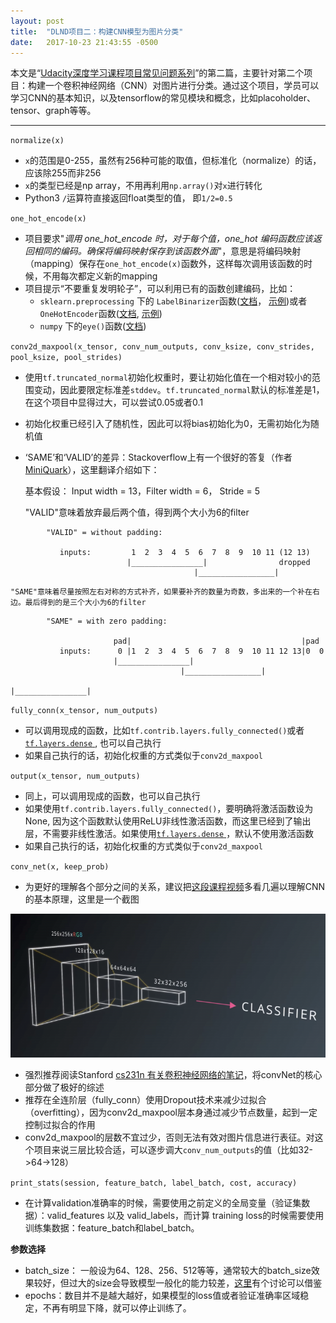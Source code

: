 ```yaml
---
layout: post
title:  "DLND项目二：构建CNN模型为图片分类"
date:   2017-10-23 21:43:55 -0500
---
```

本文是“[Udacity深度学习课程项目常见问题系列](http://leolei.com/udacity-dlnd-faqs/)”的第二篇，主要针对第二个项目：构建一个卷积神经网络（CNN）对图片进行分类。通过这个项目，学员可以学习CNN的基本知识，以及tensorflow的常见模块和概念，比如placoholder、tensor、graph等等。

---

`normalize(x)`
-  `x`的范围是0-255，虽然有256种可能的取值，但标准化（normalize）的话，应该除255而非256
-   `x`的类型已经是np array，不用再利用`np.array()`对`x`进行转化
-   Python3 `/`运算符直接返回float类型的值， 即`1/2=0.5`

`one_hot_encode(x)`

-  项目要求"_调用 one\_hot\_encode 时，对于每个值，one_hot 编码函数应该返回相同的编码。确保将编码映射保存到该函数外面_"，意思是将编码映射（mapping）保存在`one_hot_encode(x)`函数外，这样每次调用该函数的时候，不用每次都定义新的mapping
-   项目提示“不要重复发明轮子”，可以利用已有的函数创建编码，比如：
    *   `sklearn.preprocessing` 下的 `LabelBinarizer`函数([文档](http://scikit-learn.org/stable/modules/generated/sklearn.preprocessing.LabelBinarizer.html)， [示例](http://scikit-learn.org/stable/modules/preprocessing_targets.html#preprocessing-targets))或者`OneHotEncoder`函数([文档](http://scikit-learn.org/stable/modules/generated/sklearn.preprocessing.OneHotEncoder.html), [示例](http://scikit-learn.org/stable/modules/preprocessing.html#preprocessing-categorical-features))
    *   `numpy` 下的`eye()`函数([文档](https://docs.scipy.org/doc/numpy-1.13.0/reference/generated/numpy.eye.html))

`conv2d_maxpool(x_tensor, conv_num_outputs, conv_ksize, conv_strides, pool_ksize, pool_strides)`

-   使用`tf.truncated_normal`初始化权重时，要让初始化值在一个相对较小的范围变动，因此要限定标准差`stddev`。`tf.truncated_normal`默认的标准差是1，在这个项目中显得过大，可以尝试0.05或者0.1
-   初始化权重已经引入了随机性，因此可以将bias初始化为0，无需初始化为随机值
-   ‘SAME’和‘VALID’的差异：Stackoverflow上有一个很好的答复（作者[MiniQuark](https://stackoverflow.com/questions/37674306/what-is-the-difference-between-same-and-valid-padding-in-tf-nn-max-pool-of-t)），这里翻译介绍如下：

    基本假设： Input width = 13，Filter width = 6， Stride = 5

      "VALID"意味着放弃最后两个值，得到两个大小为6的filter
```
        "VALID" = without padding:

           inputs:         1  2  3  4  5  6  7  8  9  10 11 (12 13)
                          |________________|                dropped
                                         |_________________|
```
    "SAME"意味着尽量按照左右对称的方式补齐，如果要补齐的数量为奇数，多出来的一个补在右边。最后得到的是三个大小为6的filter
```
        "SAME" = with zero padding:

                       pad|                                      |pad
           inputs:      0 |1  2  3  4  5  6  7  8  9  10 11 12 13|0  0
                       |________________|
                                      |_________________|
                                                     |________________|
```


`fully_conn(x_tensor, num_outputs)`

-   可以调用现成的函数，比如`tf.contrib.layers.fully_connected()`或者[`tf.layers.dense` ](https://www.tensorflow.org/api_docs/python/tf/layers/dense), 也可以自己执行
-   如果自己执行的话，初始化权重的方式类似于`conv2d_maxpool`

`output(x_tensor, num_outputs)`

-   同上，可以调用现成的函数，也可以自己执行
-   如果使用`tf.contrib.layers.fully_connected()`，要明确将激活函数设为None, 因为这个函数默认使用ReLU非线性激活函数，而这里已经到了输出层，不需要非线性激活。如果使用[`tf.layers.dense` ](https://www.tensorflow.org/api_docs/python/tf/layers/dense)，默认不使用激活函数
-   如果自己执行的话，初始化权重的方式类似于`conv2d_maxpool`

`conv_net(x, keep_prob)`

-   为更好的理解各个部分之间的关系，建议把[这段课程视频](https://www.youtube.com/watch?time_continue=13&v=ISHGyvsT0QY)多看几遍以理解CNN的基本原理，这里是一个截图

![udacity-dlnd-p2-cnn](/assets/img/dlnd-p2-cnn.png)

-   强烈推荐阅读Stanford [cs231n 有关卷积神经网络的笔记](http://cs231n.github.io/convolutional-networks/)，将convNet的核心部分做了极好的综述
-   推荐在全连阶层（fully\_conn）使用Dropout技术来减少过拟合（overfitting），因为conv2d\_maxpool层本身通过减少节点数量，起到一定控制过拟合的作用
-   conv2d_maxpool的层数不宜过少，否则无法有效对图片信息进行表征。对这个项目来说三层比较合适，可以逐步调大`conv_num_outputs`的值（比如32->64->128）

`print_stats(session, feature_batch, label_batch, cost, accuracy)`

-   在计算validation准确率的时候，需要使用之前定义的全局变量（验证集数据）：valid\_features 以及 valid\_labels，而计算 training loss的时候需要使用训练集数据：feature\_batch和label\_batch。

**参数选择**

-   batch\_size： 一般设为64、128、256、512等等，通常较大的batch\_size效果较好，但过大的size会导致模型一般化的能力较差，[这里](https://stats.stackexchange.com/questions/164876/tradeoff-batch-size-vs-number-of-iterations-to-train-a-neural-network)有个讨论可以借鉴
-   epochs：数目并不是越大越好，如果模型的loss值或者验证准确率区域稳定，不再有明显下降，就可以停止训练了。
